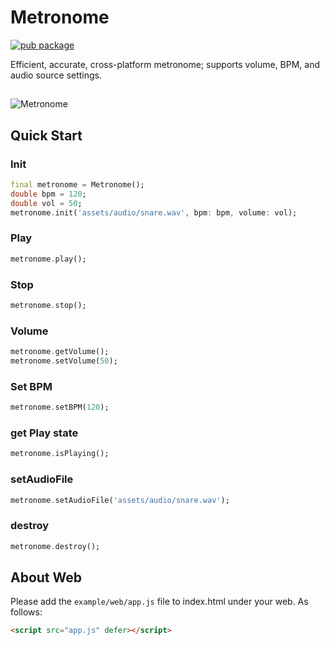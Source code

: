 # Metronome

[![pub package](https://img.shields.io/pub/v/metronome.svg)](https://pub.dev/packages/metronome)

Efficient, accurate, cross-platform metronome; supports volume, BPM, and audio source settings.
##

![Metronome](https://raw.githubusercontent.com/biner88/metronome/main/screenshot/home1.png)

## Quick Start 

### Init

```dart
final metronome = Metronome();
double bpm = 120;
double vol = 50;
metronome.init('assets/audio/snare.wav', bpm: bpm, volume: vol);
```

### Play

```dart
metronome.play();
```

### Stop

```dart
metronome.stop();
```

### Volume

```dart
metronome.getVolume();
metronome.setVolume(50);
```

### Set BPM

```dart
metronome.setBPM(120); 
```

### get Play state

```dart
metronome.isPlaying();
```

### setAudioFile

```dart
metronome.setAudioFile('assets/audio/snare.wav');
```

### destroy

```dart
metronome.destroy();
```

## About Web

Please add the `example/web/app.js` file to index.html under your web. As follows:

```html
<script src="app.js" defer></script>
```
